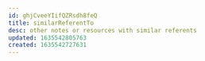 ```yaml
---
id: ghjCveeYIifQZRsdh8feQ
title: similarReferentTo
desc: other notes or resources with similar referents
updated: 1635542805763
created: 1635542727631
---
```




